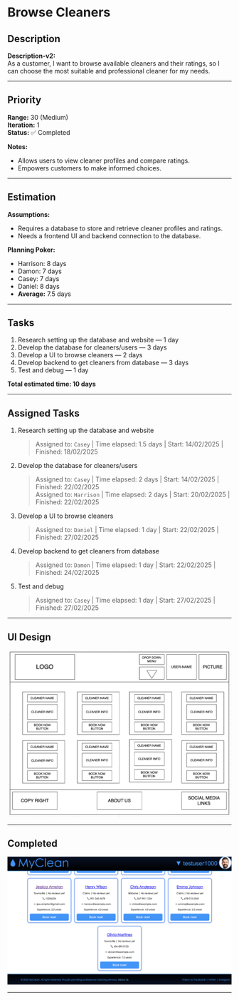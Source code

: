 # Browse Cleaners

## Description
**Description-v2:**  
As a customer, I want to browse available cleaners and their ratings, so I can choose the most suitable and professional cleaner for my needs.

---

## Priority
**Range:** 30 (Medium)  
**Iteration:** 1  
**Status:** ✅ Completed

**Notes:**  
- Allows users to view cleaner profiles and compare ratings.  
- Empowers customers to make informed choices.

---

## Estimation
**Assumptions:**  
- Requires a database to store and retrieve cleaner profiles and ratings.  
- Needs a frontend UI and backend connection to the database.

**Planning Poker:**  
- Harrison: 8 days  
- Damon: 7 days  
- Casey: 7 days  
- Daniel: 8 days  
- **Average:** 7.5 days

---

## Tasks
1. Research setting up the database and website — 1 day  
2. Develop the database for cleaners/users — 3 days  
3. Develop a UI to browse cleaners — 2 days  
4. Develop backend to get cleaners from database — 3 days  
5. Test and debug — 1 day  

**Total estimated time: 10 days**

---

## Assigned Tasks
1. Research setting up the database and website  
   > Assigned to: `Casey` | Time elapsed: 1.5 days | Start: 14/02/2025 | Finished: 18/02/2025  
2. Develop the database for cleaners/users  
   > Assigned to: `Casey` | Time elapsed: 2 days | Start: 14/02/2025 | Finished: 22/02/2025  
   > Assigned to: `Harrison` | Time elapsed: 2 days | Start: 20/02/2025 | Finished: 22/02/2025  
3. Develop a UI to browse cleaners  
   > Assigned to: `Daniel` | Time elapsed: 1 day | Start: 22/02/2025 | Finished: 27/02/2025  
4. Develop backend to get cleaners from database  
   > Assigned to: `Damon` | Time elapsed: 1 day | Start: 22/02/2025 | Finished: 24/02/2025  
5. Test and debug  
   > Assigned to: `Casey` | Time elapsed: 1 day | Start: 27/02/2025 | Finished: 27/02/2025

---

## UI Design  
![Browse Cleaners Wireframe](/iterations/images/browse-cleaner-wireframe.png)

---

## Completed  
![Browse Cleaners Screenshot](/iterations/images/browse-cleaners.png)

---

